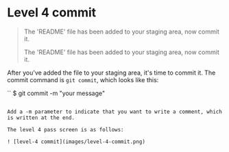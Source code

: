 
# Level 4 commit

> The 'README' file has been added to your staging area, now commit it.
>
> The 'README' file has been added to your staging area, now commit it.

After you've added the file to your staging area, it's time to commit it. The commit command is `git commit`, which looks like this:

``
$ git commit -m "your message"
```

Add a -m parameter to indicate that you want to write a comment, which is written at the end.

The level 4 pass screen is as follows:

! [level-4 commit](images/level-4-commit.png)
